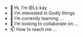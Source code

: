 - 👋 Hi, I’m @Ls-kay
- 👀 I’m interested in Godly things
- 🌱 I’m currently learning ...
- 💞️ I’m looking to collaborate on ...
- 📫 How to reach me ...

<!---
Ls-kay/Ls-kay is a ✨ special ✨ repository because its `README.md` (this file) appears on your GitHub profile.
You can click the Preview link to take a look at your changes.
--->
